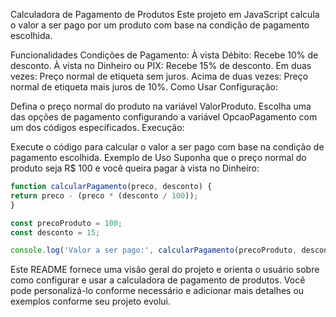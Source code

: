 Calculadora de Pagamento de Produtos
Este projeto em JavaScript calcula o valor a ser pago por um produto com base na condição de pagamento escolhida.

Funcionalidades
Condições de Pagamento:
À vista Débito: Recebe 10% de desconto.
À vista no Dinheiro ou PIX: Recebe 15% de desconto.
Em duas vezes: Preço normal de etiqueta sem juros.
Acima de duas vezes: Preço normal de etiqueta mais juros de 10%.
Como Usar
Configuração:

Defina o preço normal do produto na variável ValorProduto.
Escolha uma das opções de pagamento configurando a variável OpcaoPagamento com um dos códigos especificados.
Execução:

Execute o código para calcular o valor a ser pago com base na condição de pagamento escolhida.
Exemplo de Uso
Suponha que o preço normal do produto seja R$ 100 e você queira pagar à vista no Dinheiro:

```javascript
function calcularPagamento(preco, desconto) {
return preco - (preco * (desconto / 100));
}

const precoProduto = 100;
const desconto = 15;

console.log('Valor a ser pago:', calcularPagamento(precoProduto, desconto));
```
Este README fornece uma visão geral do projeto e orienta o usuário sobre como configurar e usar a calculadora de pagamento de produtos. Você pode personalizá-lo conforme necessário e adicionar mais detalhes ou exemplos conforme seu projeto evolui.